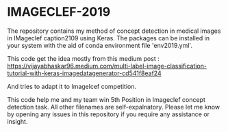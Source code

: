 # IMAGECLEF-2019
The repository contains my method of concept detection in medical images in IMageclef caption2109 using Keras. The packages can be installed in your system with the aid of conda environment file 'env2019.yml'. 

This code get the idea mostly from this medium post : https://vijayabhaskar96.medium.com/multi-label-image-classification-tutorial-with-keras-imagedatagenerator-cd541f8eaf24

And tries to adapt it to Imagelcef competition.

This code help me and my team win 5th Position in Imageclef concept detection task.
All other filenames are self-expalnatory. 
Please let me know by opening any issues  in this repository if you require any assistance or insight.


